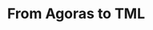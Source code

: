 ---
layout: blog-from-agoras-to-tml
title: From Agoras to TML

nav: blog
card: From Agoras to TML
creator : admin IDNI
publisher_handle : IDNI
description:  In the last blogpost we went through our five stages in chronological and conceptually bottom-up order language, knowledge, discussion, collaboration, change, and knowledge market...
type: blog
fbnumberID: ARSPSs08qmchtVLR0kVb_UwG5dfUzbNOBDDfZ_RFFn44FfdJN0Crymsm2kcHsTqcYEg

namespace: faq.from-agoras-to-tml
permalink: /blog/from-agoras-to-tml
---